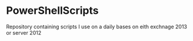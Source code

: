 # PowerShellScripts
Repository containing scripts I use on a daily bases on eith exchnage 2013 or server 2012 
